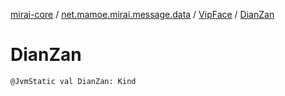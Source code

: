 [mirai-core](../../index.md) / [net.mamoe.mirai.message.data](../index.md) / [VipFace](index.md) / [DianZan](./-dian-zan.md)

# DianZan

`@JvmStatic val DianZan: Kind`